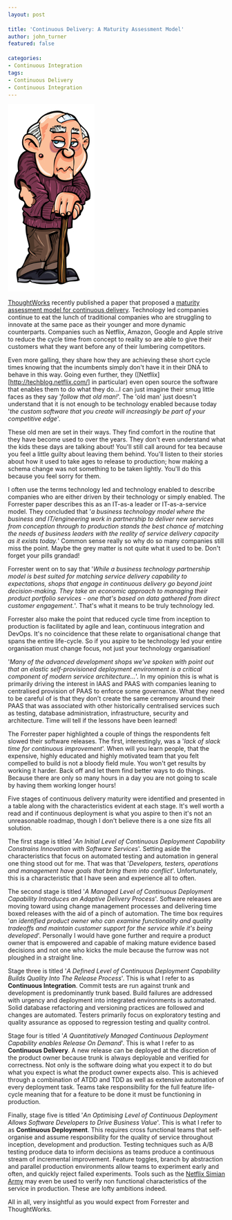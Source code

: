 ```yaml
---
layout: post

title: 'Continuous Delivery: A Maturity Assessment Model'
author: john_turner
featured: false

categories:
- Continuous Integration
tags:
- Continuous Delivery
- Continuous Integration
---
```


<img src="/assets/img/post/2013-03-11-continuous-delivery-a-maturity-assessment-model/old-man.jpg" class="img-fluid img-thumbnail pull-left mx-3">

[ThoughtWorks](http://www.thoughtworks.com/) recently published a paper that proposed a [maturity assessment model for continuous delivery](http://info.thoughtworks.com/Continuous-Delivery-Maturity-Model.html). Technology led companies continue to eat the lunch of traditional companies who are struggling to innovate at the same pace as their younger and more dynamic counterparts. Companies such as Netflix, Amazon, Google and Apple strive to reduce the cycle time from concept to reality so are able to give their customers what they want before any of their lumbering competitors.

Even more galling, they share how they are achieving these short cycle times knowing that the incumbents simply don't have it in their DNA to behave in this way. Going even further, they ([Netflix][http://techblog.netflix.com/] in particular) even open source the software that enables them to do what they do...I can just imagine their smug little faces as they say '*follow that old man!*'.  The 'old man' just doesn't understand that it is not enough to be technology enabled because today '*the custom software that you create will increasingly be part of your competitive edge*'.

These old men are set in their ways. They find comfort in the routine that they have become used to over the years. They don't even understand what the kids these days are talking about! You'll still call around for tea because you feel a little guilty about leaving them behind.  You'll listen to their stories about how it used to take ages to release to production; how making a schema change was not something to be taken lightly.  You'll do this because you feel sorry for them.

<!-- more -->

I often use the terms technology led and technology enabled to describe companies who are either driven by their technology or simply enabled.  The Forrester paper describes this as an IT-as-a leader or IT-as-a-service model.  They concluded that '*a business technology model where the business and IT/engineering work in partnership to deliver new services from conception through to production stands the best chance of matching the needs of business leaders with the reality of service delivery capacity as it exists today.*'  Common sense really so why do so many companies still miss the point.  Maybe the grey matter is not quite what it used to be. Don't forget your pills grandad!

Forrester went on to say that '*While a business technology partnership model is best suited for matching service delivery capability to expectations, shops that engage in continuous delivery go beyond joint decision-making. They take an economic approach to managing their product portfolio services - one that's based on data gathered from direct customer engagement.*'. That's what it means to be truly technology led.

Forrester also make the point that reduced cycle time from inception to production is facilitated by agile and lean, continuous integration and DevOps. It's no coincidence that these relate to organisational change that spans the entire life-cycle. So if you aspire to be technology led your entire organisation must change focus, not just your technology organisation!

'*Many of the advanced development shops we've spoken with point out that an elastic self-provisioned deployment environment is a critical component of modern service architecture...*'.  In my opinion this is what is primarily driving the interest in IAAS and PAAS with companies leaning to centralised provision of PAAS to enforce some governance.  What they need to be careful of is that they don't create the same ceremony around their PAAS that was associated with other historically centralised services such as testing, database administration, infrastructure, security and architecture.  Time will tell if the lessons have been learned!

The Forrester paper highlighted a couple of things the respondents felt slowed their software releases. The first, interestingly, was a '*lack of slack time for continuous improvement*'.  When will you learn people, that the expensive, highly educated and highly motivated team that you felt compelled to build is not a bloody field mule.  You won't get results by working it harder.  Back off and let them find better ways to do things.  Because there are only so many hours in a day you are not going to scale by having them working longer hours!

Five stages of continuous delivery maturity were identified and presented in a table along with the characteristics evident at each stage.  It's well worth a read and if continuous deployment is what you aspire to then it's not an unreasonable roadmap, though I don't believe there is a one size fits all solution.

The first stage is titled '*An Initial Level of Continuous Deployment Capability Constrains Innovation with Software Services*'.  Setting aside the characteristics that focus on automated testing and automation in general one thing stood out for me.  That was that '*Developers, testers, operations and management have goals that bring them into conflict*'.  Unfortunately, this is a characteristic that I have seen and experience all to often.

The second stage is titled '*A Managed Level of Continuous Deployment Capability Introduces an Adaptive Delivery Process*'. Software releases are moving toward using change management processes and delivering time boxed releases with the aid of a pinch of automation. The time box requires '*an identified product owner who can examine functionality and quality tradeoffs and maintain customer support for the service while it's being developed*'. Personally I would have gone further and require a product owner that is empowered and capable of making mature evidence based decisions and not one who kicks the mule because the furrow was not ploughed in a straight line.

Stage three is titled '*A Defined Level of Continuous Deployment Capability Builds Quality Into The Release Process*'. This is what I refer to as <strong>Continuous Integration</strong>. Commit tests are run against trunk and development is predominantly trunk based.  Build failures are addressed with urgency and deployment into integrated environments is automated.  Solid database refactoring and versioning practices are followed and changes are automated.  Testers primarily focus on exploratory testing and quality assurance as opposed to regression testing and quality control.

Stage four is titled '*A Quantitatively Managed Continuous Deployment Capability enables Release On Demand*'. This is what I refer to as **Continuous Delivery**. A new release can be deployed at the discretion of the product owner because trunk is always deployable and verified for correctness. Not only is the software doing what you expect it to do but what you expect is what the product owner expects also. This is achieved through a combination of ATDD and TDD as well as extensive automation of every deployment task. Teams take responsibility for the full feature life-cycle meaning that for a feature to be done it must be functioning in production.

Finally, stage five is titled '*An Optimising Level of Continuous Deployment Allows Software Developers to Drive Business Value*'.  This is what I refer to as **Continuous Deployment**. This requires cross functional teams that self-organise and assume responsibility for the quality of service throughout inception, development and production. Testing techniques such as A/B testing produce data to inform decisions as teams produce a continuous stream of incremental improvement.  Feature toggles, branch by abstraction and parallel production environments allow teams to experiment early and often, and quickly reject failed experiments.  Tools such as the [Netflix Simian Army](http://techblog.netflix.com/2011/07/netflix-simian-army.html) may even be used to verify non functional characteristics of the service in production.  These are lofty ambitions indeed.

All in all, very insightful as you would expect from Forrester and ThoughtWorks.
